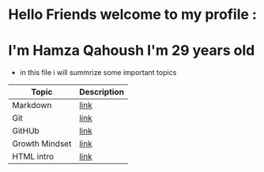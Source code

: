 
# Hello Friends welcome to my profile :
 # I'm Hamza Qahoush I'm 29 years old 

 * in this file i will summrize some important topics 
 
| Topic               | Description             |
| --------------------| ----------------------- |
| Markdown |[link](https://hamzaltuc.github.io/reading-notes/markdown)|      
| Git    |[link](https://hamzaltuc.github.io/reading-notes/Git)   |
|GitHUb |[link](https://hamzaltuc.github.io/reading-notes/Github)|
| Growth Mindset |[link](https://hamzaltuc.github.io/reading-notes/Growth) |
| HTML intro | [link](https://hamzaltuc.github.io/reading-notes/htmlIntro) |

